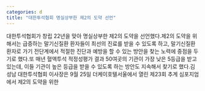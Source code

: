 ```yaml
---
categories: d
title: "대한투석협회 명실상부한 제2의 도약 선언"
---
```

대한투석협회가 창립 22년을 맞아 명실상부한 제2의 도약을 선언했다.제2의 도약을 위해서는 급증하는 말기신질환 환자들이 최선의 진료를 받을 수 있도록 하고, 말기신질환 환자로 가기 전단계에서 적절한 진단과 예방을 할 수 있는 방안을 찾는 노력에 중점을 두기로 했다.또 매년 혈액투석 적정성평가 결과 50여곳의 기관이 가장 낮은 5등급을 받고 있는데, 이들 기관이 높은 등급을 받을 수 있도록 하는 방안도 지속해서 찾기로 했다.김성남 대한투석협회 이사장은 9월 25일 더케이호텔서울에서 열린 제23회 추계 심포지엄에서 제2의 도약을 위한